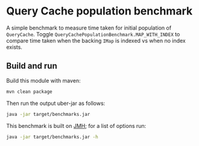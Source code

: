 # Query Cache population benchmark

A simple benchmark to measure time taken for initial population of `QueryCache`. Toggle `QueryCachePopulationBenchmark.MAP_WITH_INDEX` to compare time taken when the backing `IMap` is indexed vs when no index exists.

## Build and run

Build this module with maven:

```bash
mvn clean package
```

Then run the output uber-jar as follows:

```bash
java -jar target/benchmarks.jar
```

This benchmark is built on [JMH](http://openjdk.java.net/projects/code-tools/jmh/); for a list of options run:

```bash
java -jar target/benchmarks.jar -h
``` 
